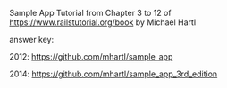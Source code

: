 Sample App Tutorial from Chapter 3 to 12 of https://www.railstutorial.org/book by Michael Hartl

answer key:

2012:     https://github.com/mhartl/sample_app

2014:   https://github.com/mhartl/sample_app_3rd_edition
